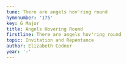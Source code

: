 ```yaml
---
tune: There are angels hov'ring round
hymnnumber: '175'
key: G Major
title: Angels Hovering Round
firstline: There are angels hov'ring round
topic: Invitation and Repentance
author: Elizabeth Codner
year: '-'
---
```

